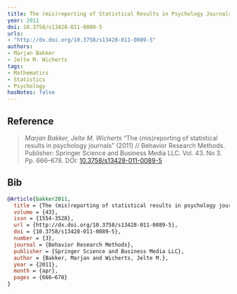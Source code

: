 ```yaml
---
title: The (mis)reporting of Statistical Results in Psychology Journals
year: 2011
doi: 10.3758/s13428-011-0089-5
urls:
- "http://dx.doi.org/10.3758/s13428-011-0089-5"
authors:
- Marjan Bakker
- Jelte M. Wicherts
tags:
- Mathematics
- Statistics
- Psychology
hasNotes: false
---
```


## Reference

> <i>Marjan Bakker, Jelte M. Wicherts</i> “The (mis)reporting of statistical results in psychology journals” (2011) // Behavior Research Methods. Publisher: Springer Science and Business Media LLC. Vol.&nbsp;43. No&nbsp;3. Pp.&nbsp;666–678. DOI:&nbsp;<a href='https://doi.org/10.3758/s13428-011-0089-5'>10.3758/s13428-011-0089-5</a>

## Bib

```bib
@Article{bakker2011,
  title = {The (mis)reporting of statistical results in psychology journals},
  volume = {43},
  issn = {1554-3528},
  url = {http://dx.doi.org/10.3758/s13428-011-0089-5},
  doi = {10.3758/s13428-011-0089-5},
  number = {3},
  journal = {Behavior Research Methods},
  publisher = {Springer Science and Business Media LLC},
  author = {Bakker, Marjan and Wicherts, Jelte M.},
  year = {2011},
  month = {apr},
  pages = {666–678}
}
```
